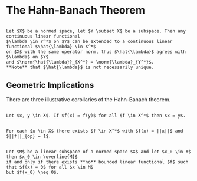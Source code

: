 # The Hahn-Banach Theorem


```{prf:theorem} Hahn-Banach theorem

Let $X$ be a normed space, let $Y \subset X$ be a subspace. Then any continuous linear functional
$\lambda \in Y^*$ on $Y$ can be extended to a continuous linear functional $\hat{\lambda} \in X^*$
on $X$ with the same operator norm, thus $\hat{\lambda}$ agrees with $\lambda$ on $Y$
and $\norm{\hat{\lambda}}_{X^*} = \norm{\lambda}_{Y^*}$.
**Note** that $\hat{\lambda}$ is not necessarily unique.

```


## Geometric Implications

There are three illustrative corollaries of the Hahn-Banach theorem.


```{prf:corollary} The distinguishing property

Let $x, y \in X$. If $f(x) = f(y)$ for all $f \in X^*$ then $x = y$.

```


```{prf:corollary} Norming property

For each $x \in X$ there exists $f \in X^*$ with $f(x) = ||x||$ and $||f||_{op} = 1$.

```


```{prf:corollary} Classification of closures

Let $M$ be a linear subspace of a normed space $X$ and let $x_0 \in X$ then $x_0 \in \overline{M}$
if and only if there exists **no** bounded linear functional $f$ such that $f(x) = 0$ for all $x \in M$
but $f(x_0) \neq 0$.

```
